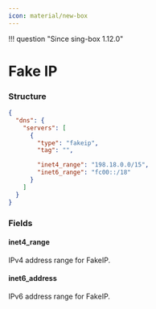 ```yaml
---
icon: material/new-box
---
```


!!! question "Since sing-box 1.12.0"

# Fake IP

### Structure

```json
{
  "dns": {
    "servers": [
      {
        "type": "fakeip",
        "tag": "",

        "inet4_range": "198.18.0.0/15",
        "inet6_range": "fc00::/18"
      }
    ]
  }
}
```

### Fields

#### inet4_range

IPv4 address range for FakeIP.

#### inet6_address

IPv6 address range for FakeIP.
